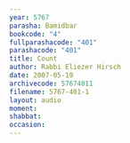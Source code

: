 ```yaml
---
year: 5767
parasha: Bamidbar
bookcode: "4"
fullparashacode: "401"
parashacode: "401"
title: Count
author: Rabbi Eliezer Hirsch
date: 2007-05-19
archivecode: 57674011
filename: 5767-401-1
layout: audio
moment: 
shabbat: 
occasion: 
---
```

